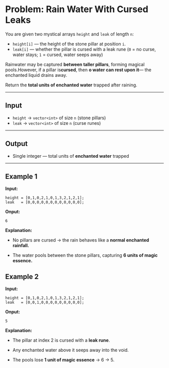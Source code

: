 # Problem: Rain Water With Cursed Leaks

You are given two mystical arrays `height` and `leak` of length `n`:

- `height[i]` — the height of the stone pillar at position `i`.  
- `leak[i]` — whether the pillar is cursed with a leak rune (`0` = no curse, water stays; `1` = cursed, water seeps away)  

Rainwater may be captured **between taller pillars**, forming magical pools.However, if a pillar is**cursed**, then **o water can rest upon it**— the enchanted liquid drains away.  

Return the **total units of enchanted water** trapped after raining.  

---

## Input

- `height` → `vector<int>` of size `n` (stone pillars)
- `leak` → `vector<int>` of size `n` (curse runes) 

---

## Output

- Single integer — total units of **enchanted water** trapped

---

## Example 1

**Input:**  
```
height = [0,1,0,2,1,0,1,3,2,1,2,1];
leak   = [0,0,0,0,0,0,0,0,0,0,0,0];
```
**Onput:**
```
6
```
**Explanation:**  
- No pillars are cursed → the rain behaves like a **normal enchanted rainfall.**

- The water pools between the stone pillars, capturing **6 units of magic essence.**
## Example 2
**Input:**  
```
height = [0,1,0,2,1,0,1,3,2,1,2,1];
leak   = [0,0,1,0,0,0,0,0,0,0,0,0];
```
**Onput:**
```
5
```
**Explanation:**
- The pillar at index 2 is cursed with a **leak rune**.

- Any enchanted water above it seeps away into the void.

- The pools lose **1 unit of magic essence** → 6 → 5.